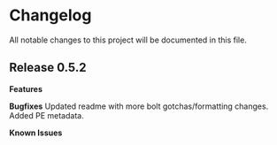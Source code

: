 # Changelog

All notable changes to this project will be documented in this file.

## Release 0.5.2

**Features**

**Bugfixes**
Updated readme with more bolt gotchas/formatting changes. Added PE metadata.

**Known Issues**
